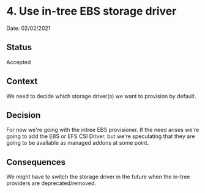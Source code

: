 # 4. Use in-tree EBS storage driver

Date: 02/02/2021

## Status

Accepted

## Context

We need to decide which storage driver(s) we want to provision by default.

## Decision

For now we're going with the intree EBS provisioner. If the need arises we're going to add the EBS or EFS CSI Driver, but we're speculating that they are going to be available as managed addons at some point.

## Consequences

We might have to switch the storage driver in the future when the in-tree providers are deprecated/removed.
